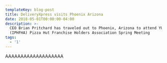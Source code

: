 ```yaml
---
templateKey: blog-post
title: DeliveryXpress visits Phoenix Arizona
date: 2018-05-01T00:00:00-04:00
description: >-
  CEO Brian Pritchard has traveled out to Phoenix, Arizona to attend YUM! Brands
  (IPHFHA) Pizza Hut Franchise Holders Association Spring Meeting
tags:
  - '1'
---
```

AAAAAAAAAAAAAAAAAAA
